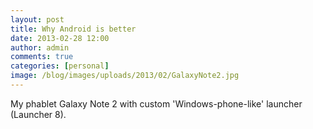 ```yaml
---
layout: post
title: Why Android is better
date: 2013-02-28 12:00
author: admin
comments: true
categories: [personal]
image: /blog/images/uploads/2013/02/GalaxyNote2.jpg
---
```

My phablet Galaxy Note 2 with custom 'Windows-phone-like' launcher (Launcher 8).
